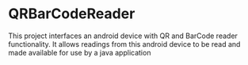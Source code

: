 QRBarCodeReader
===============

This project interfaces an android device with QR and BarCode reader functionality. It allows readings from this android device to be read and made available for use by a java application

